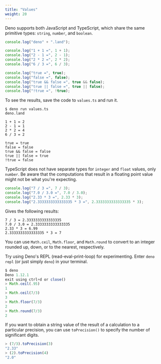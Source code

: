 ```yaml
---
title: "Values"
weight: 20
---
```


Deno supports both JavaScript and TypeScript, which share the same primitive
types: `string`, `number`, and `boolean`.

```js
console.log("deno" + ".land");

console.log("1 + 1 =", 1 + 1);
console.log("2 - 1 =", 2 - 1);
console.log("2 * 2 =", 2 * 2);
console.log("6 / 3 =", 6 / 3);

console.log("true =", true);
console.log("false =", false);
console.log("true && false =", true && false);
console.log("true || false =", true || false);
console.log("!true =", !true);
```

To see the results, save the code to `values.ts` and run it.

```shell
$ deno run values.ts
deno.land

1 + 1 = 2
2 - 1 = 1
2 * 2 = 4
6 / 3 = 2

true = true
false = false
true && false = false
true || false = true
!true = false
```

TypeScript does not have separate types for `integer` and `float` values, only
`number`. Be aware that the computations that result in a floating point value
might not be what you're expecting.

```js
console.log("7 / 3 =", 7 / 3);
console.log("7.0 / 3.0 =", 7.0 / 3.0);
console.log("2.33 * 3 =", 2.33 * 3);
console.log("2.3333333333333335 * 3 =", 2.3333333333333335 * 3);
```

Gives the following results:

```shell
7 / 3 = 2.3333333333333335
7.0 / 3.0 = 2.3333333333333335
2.33 * 3 = 6.99
2.3333333333333335 * 3 = 7
```

You can use `Math.ceil`, `Math.floor`, and `Math.round` to convert to an integer
rounded up, down, or to the nearest, respectively.

Try using Deno's REPL (read-eval-print-loop) for experimenting. Enter
`deno repl` (or just simply `deno`) in your terminal.

```js
$ deno
Deno 1.12.1
exit using ctrl+d or close()
> Math.ceil(.95)
1
> Math.ceil(7/3)
3
> Math.floor(7/3)
2
> Math.round(7/3)
2
```

If you want to obtain a string value of the result of a calculation to a
particular precision, you can use `toPrecision()` to specify the number of
significant digits.

```js
> (7/3).toPrecision(3)
"2.33"
> (2).toPrecision(4)
"2.0"
```
